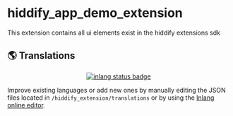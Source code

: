 # hiddify_app_demo_extension
This extension contains all ui elements exist in the hiddify extensions sdk



## 🌎 Translations

<div align=center>
    
[![inlang status badge](https://inlang.com/badge?url=github.com/hiddify/hiddify-app-demo-extension)](https://inlang.com/editor/github.com/hiddify/hiddify-app-demo-extension?ref=badge)
</div>

Improve existing languages or add new ones by manually editing the JSON files located in `/hiddify_extension/translations` or by using the [Inlang online editor](https://inlang.com/editor/github.com/hiddify/hiddify-app-demo-extension).
